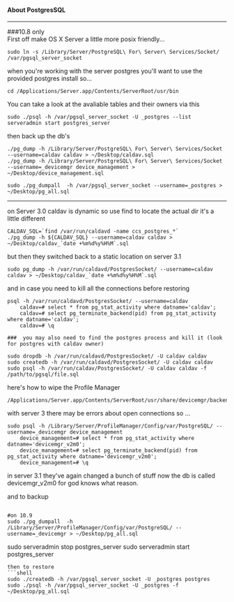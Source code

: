 #### About PostgresSQL

----
###10.8 only  
First off make OS X Server a little more posix friendly...
```shell
sudo ln -s /Library/Server/PostgreSQL\ For\ Server\ Services/Socket/ /var/pgsql_server_socket
```
when you're working with the server postgres you'll want to use the provided postgres install so...
```shell
cd /Applications/Server.app/Contents/ServerRoot/usr/bin
```

You can take a look at the avaliable tables and their owners via this
```shell
sudo ./psql -h /var/pgsql_server_socket -U _postgres --list
serveradmin start postgres_server

```
then back up the db's
```shell
./pg_dump -h /Library/Server/PostgreSQL\ For\ Server\ Services/Socket --username=caldav caldav > ~/Desktop/caldav.sql
./pg_dump -h /Library/Server/PostgreSQL\ For\ Server\ Services/Socket --username=_devicemgr device_management > ~/Desktop/device_management.sql  
```

```
sudo ./pg_dumpall  -h /var/pgsql_server_socket --username=_postgres > ~/Desktop/pg_all.sql
```
---


on Server 3.0 caldav is dynamic so use find to locate the actual dir it's a little different
```shell
CALDAV_SQL=`find /var/run/caldavd -name ccs_postgres_*`
./pg_dump -h ${CALDAV_SQL} --username=caldav caldav > ~/Desktop/caldav_`date +%m%d%y%H%M`.sql
```

but then they switched back to a static location on server 3.1
```
sudo pg_dump -h /var/run/caldavd/PostgresSocket/ --username=caldav caldav > ~/Desktop/caldav_`date +%m%d%y%H%M`.sql
```

and in case you need to kill all the connections before restoring
```
psql -h /var/run/caldavd/PostgresSocket/ --username=caldav
    caldav=# select * from pg_stat_activity where datname='caldav';
	caldav=# select pg_terminate_backend(pid) from pg_stat_activity where datname='caldav';
	caldav=# \q

###  you may also need to find the postgres process and kill it (look for postgres with caldav owner)

sudo dropdb -h /var/run/caldavd/PostgresSocket/ -U caldav caldav
sudo createdb -h /var/run/caldavd/PostgresSocket/ -U caldav caldav
sudo psql -h /var/run/caldav/PostgresSocket/ -U caldav caldav -f /path/to/pgsql/file.sql
```


here's how to wipe the Profile Manager
```shell
/Applications/Server.app/Contents/ServerRoot/usr/share/devicemgr/backend/wipeDB.sh
```

with server 3 there may be errors about open connections so ...
```
sudo psql -h /Library/Server/ProfileManager/Config/var/PostgreSQL/ --username=_devicemgr device_management
	device_management=# select * from pg_stat_activity where datname='devicemgr_v2m0';
	device_management=# select pg_terminate_backend(pid) from pg_stat_activity where datname='devicemgr_v2m0';
	device_management=# \q
```

in server 3.1 they've again changed a bunch of stuff 
now the db is called devicemgr_v2m0 for god knows what reason.

and to backup
```

#on 10.9
sudo ./pg_dumpall  -h /Library/Server/ProfileManager/Config/var/PostgreSQL/ --username=_devicemgr > ~/Desktop/pg_all.sql

```

sudo serveradmin stop postgres_server
sudo serveradmin start postgres_server
```
then to restore
```shell
sudo ./createdb -h /var/pgsql_server_socket -U _postgres postgres
sudo ./psql -h /var/pgsql_server_socket -U _postgres -f ~/Desktop/pg_all.sql
```
